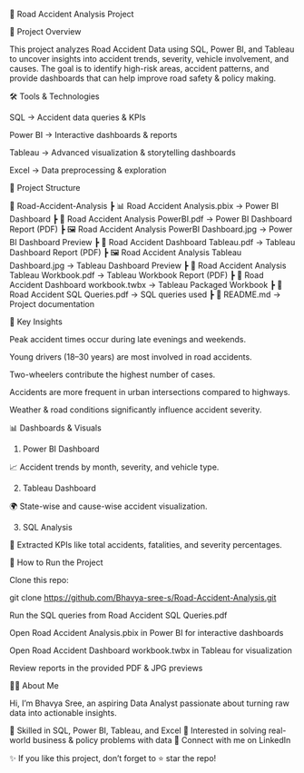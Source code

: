 🚦 Road Accident Analysis Project








📌 Project Overview

This project analyzes Road Accident Data using SQL, Power BI, and Tableau to uncover insights into accident trends, severity, vehicle involvement, and causes.
The goal is to identify high-risk areas, accident patterns, and provide dashboards that can help improve road safety & policy making.

🛠 Tools & Technologies

SQL → Accident data queries & KPIs

Power BI → Interactive dashboards & reports

Tableau → Advanced visualization & storytelling dashboards

Excel → Data preprocessing & exploration

📂 Project Structure

📁 Road-Accident-Analysis
┣ 📊 Road Accident Analysis.pbix → Power BI Dashboard
┣ 📑 Road Accident Analysis PowerBI.pdf → Power BI Dashboard Report (PDF)
┣ 🖼 Road Accident Analysis PowerBI Dashboard.jpg → Power BI Dashboard Preview
┣ 📑 Road Accident Dashboard Tableau.pdf → Tableau Dashboard Report (PDF)
┣ 🖼 Road Accident Analysis Tableau Dashboard.jpg → Tableau Dashboard Preview
┣ 📑 Road Accident Analysis Tableau Workbook.pdf → Tableau Workbook Report (PDF)
┣ 📂 Road Accident Dashboard workbook.twbx → Tableau Packaged Workbook
┣ 📜 Road Accident SQL Queries.pdf → SQL queries used
┣ 📘 README.md → Project documentation

🔑 Key Insights

Peak accident times occur during late evenings and weekends.

Young drivers (18–30 years) are most involved in road accidents.

Two-wheelers contribute the highest number of cases.

Accidents are more frequent in urban intersections compared to highways.

Weather & road conditions significantly influence accident severity.

📊 Dashboards & Visuals
1. Power BI Dashboard

📈 Accident trends by month, severity, and vehicle type.

2. Tableau Dashboard

🌍 State-wise and cause-wise accident visualization.

3. SQL Analysis

📌 Extracted KPIs like total accidents, fatalities, and severity percentages.

🚀 How to Run the Project

Clone this repo:

git clone https://github.com/Bhavya-sree-s/Road-Accident-Analysis.git


Run the SQL queries from Road Accident SQL Queries.pdf

Open Road Accident Analysis.pbix in Power BI for interactive dashboards

Open Road Accident Dashboard workbook.twbx in Tableau for visualization

Review reports in the provided PDF & JPG previews

👩‍💻 About Me

Hi, I’m Bhavya Sree, an aspiring Data Analyst passionate about turning raw data into actionable insights.

🔹 Skilled in SQL, Power BI, Tableau, and Excel
🔹 Interested in solving real-world business & policy problems with data
🔹 Connect with me on LinkedIn

✨ If you like this project, don’t forget to ⭐ star the repo!